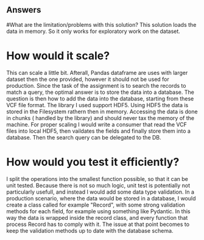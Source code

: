 ## Answers

#What are the limitation/problems with this solution?
This solution loads the data in memory. So it only works for exploratory work on the dataset.

# How would it scale?
This can scale a little bit. Afterall, Pandas dataframe are uses with larger dataset then the one provided, however it should not be used for production. Since the task of the assignment is to search the records to match a query, the optimal answer is to store the data into a database. 
The question is then how to add the data into the database, starting from these VCF file format. The library I used support HDF5. Using HDF5 the data is stored in the Filesystem rathern then in memory. Accessing the data is done in chunks ( handled by the library) and should never tax the memory of the machine.
For proper scaling I would write a consumer that read the VCF files into local HDF5, then vaildates the fields and finally store them into a database. Then the search query can be delegated to the DB. 

# How would you test it efficiently?  
I split the operations into the smallest function possible, so that it can be unit tested.
Because there is not so much logic, unit test is potentially not particularly usefull, and instead I would add some data type validation. 
In a production scenario, where the data would be stored in a database, I would create a class called for example "Record", with some strong validation methods for each field, for example using something like Pydantic.
In this way the data is wrapped inside the record class, and every function that process Record has to comply with it. The issue at that point becomes to keep the validation methods up to date with the database schema.
